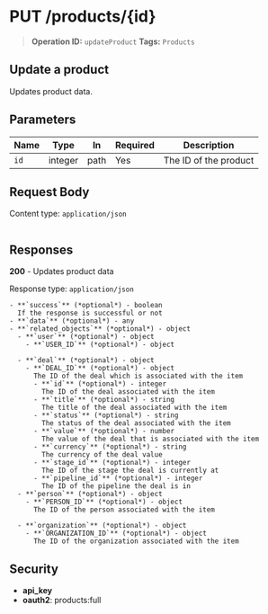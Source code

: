 # PUT /products/{id}

> **Operation ID:** `updateProduct`
> **Tags:** `Products`

## Update a product

Updates product data.

## Parameters

| Name | Type | In | Required | Description |
|------|------|-------|----------|-------------|
| `id` | integer | path | Yes | The ID of the product |

## Request Body

Content type: `application/json`

```

```

## Responses

**200** - Updates product data

Response type: `application/json`

```
- **`success`** (*optional*) - boolean
  If the response is successful or not
- **`data`** (*optional*) - any
- **`related_objects`** (*optional*) - object
  - **`user`** (*optional*) - object
    - **`USER_ID`** (*optional*) - object

  - **`deal`** (*optional*) - object
    - **`DEAL_ID`** (*optional*) - object
      The ID of the deal which is associated with the item
      - **`id`** (*optional*) - integer
        The ID of the deal associated with the item
      - **`title`** (*optional*) - string
        The title of the deal associated with the item
      - **`status`** (*optional*) - string
        The status of the deal associated with the item
      - **`value`** (*optional*) - number
        The value of the deal that is associated with the item
      - **`currency`** (*optional*) - string
        The currency of the deal value
      - **`stage_id`** (*optional*) - integer
        The ID of the stage the deal is currently at
      - **`pipeline_id`** (*optional*) - integer
        The ID of the pipeline the deal is in
  - **`person`** (*optional*) - object
    - **`PERSON_ID`** (*optional*) - object
      The ID of the person associated with the item

  - **`organization`** (*optional*) - object
    - **`ORGANIZATION_ID`** (*optional*) - object
      The ID of the organization associated with the item

```


## Security

- **api_key**
- **oauth2**: products:full